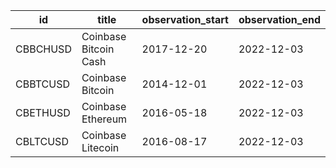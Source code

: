| id       | title                 | observation_start   | observation_end   |
|----------|-----------------------|---------------------|-------------------|
| CBBCHUSD | Coinbase Bitcoin Cash | 2017-12-20          | 2022-12-03        |
| CBBTCUSD | Coinbase Bitcoin      | 2014-12-01          | 2022-12-03        |
| CBETHUSD | Coinbase Ethereum     | 2016-05-18          | 2022-12-03        |
| CBLTCUSD | Coinbase Litecoin     | 2016-08-17          | 2022-12-03        |